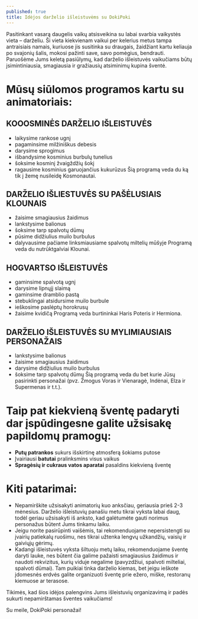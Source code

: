 ```yaml
---
published: true
title: Idėjos darželio išleistuvėms su DokiPoki
---
```

Pasitinkant vasarą daugelis vaikų atsisveikina su labai svarbia vaikystės vieta – darželiu. Ši vieta kiekvienam vaikui per kelerius metus tampa antraisiais namais, kuriuose jis susitinka su draugais, žaidžiant kartu keliauja po svajonių šalis, mokosi pažinti save, savo pomėgius, bendrauti. Paruošėme Jums keletą pasiūlymų, kad darželio išleistuvės vaikučiams būtų įsimintiniausia, smagiausia ir gražiausių atsiminimų kupina šventė.  
# Mūsų siūlomos programos kartu su animatoriais:
<!--more-->
## KOOOSMINĖS DARŽELIO IŠLEISTUVĖS
*	laikysime rankose ugnį 
*	pagaminsime milžiniškus debesis
*	darysime sprogimus
*	išbandysime kosminius burbulų tunelius 
*	šoksime kosminį žvaigždžių šokį
*	ragausime kosminius garuojančius kukurūzus
Šią programą veda du ką tik į žemę nusileidę Kosmonautai. 
## DARŽELIO IŠLIESTUVĖS SU PAŠĖLUSIAIS KLOUNAIS
*	žaisime smagiausius žaidimus
*	lankstysime balionus
*	šoksime tarp spalvotų dūmų
*	pūsime didžiulius muilo burbulus
*	dalyvausime pačiame linksmiausiame spalvotų miltelių mūšyje
Programą veda du nutrūktgalviai Klounai. 
## HOGVARTSO IŠLEISTUVĖS
*	gaminsime spalvotą ugnį
*	darysime lipnųjį slaimą
*	gaminsime dramblio pastą
*	stebuklingai atsidursime muilo burbule
*	ieškosime paslėptų horokrusų
*	žaisime kvidičą 
Programą veda burtininkai Haris Poteris ir Hermiona. 
## DARŽELIO IŠLEISTUVĖS SU MYLIMIAUSIAIS PERSONAŽAIS
*	lankstysime balionus
*	žaisime smagiausius žaidimus
*	darysime didžiulius muilo burbulus
*	šoksime tarp spalvotų dūmų
Šią programą veda du bet kurie Jūsų pasirinkti personažai (pvz. Žmogus Voras ir Vienaragė, Indėnai, Elza ir Supermenas ir t.t.).   


# Taip pat kiekvieną šventę padaryti dar įspūdingesne galite užsisakę papildomų pramogų:
*	__Putų patrankos__ sukurs išskirtinę atmosferą šokiams putose
*	Įvairiausi __batutai__ pralinksmins visus vaikus
*	__Spragėsių ir cukraus vatos aparatai__ pasaldins kiekvieną šventę
# Kiti patarimai:
*	Nepamirškite užsisakyti animatorių kuo anksčiau, geriausia prieš 2-3 mėnesius. Darželio išleistuvių panašiu metu tikrai vyksta labai daug, todėl geriau užsisakyti iš anksto, kad galėtumėte gauti norimus personažus būtent Jums tinkamu laiku. 
*	Jeigu norite pasirūpinti vaišėmis, tai rekomenduojame nepersistengti su įvairių patiekalų ruošimu, nes tikrai užtenka lengvų užkandžių, vaisių ir gaiviųjų gėrimų. 
*	Kadangi išleistuvės vyksta šiltuoju metų laiku, rekomenduojame šventę daryti lauke, nes būtent čia galime pažaisti smagiausius žaidimus ir naudoti rekvizitus, kurių viduje negalime (pavyzdžiui, spalvoti milteliai, spalvoti dūmai). Tam puikiai tinka darželio kiemas, bet jeigu ieškote įdomesnės erdvės galite organizuoti šventę prie ežero, miške, restoranų kiemuose ar terasose. 



Tikimės, kad šios idėjos palengvins Jums išleistuvių organizavimą ir padės sukurti nepamirštamas šventes vaikučiams!  

Su meile, DokiPoki personažai!